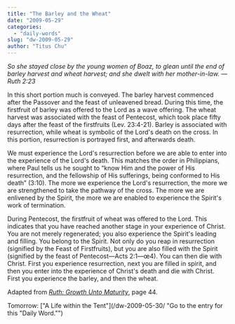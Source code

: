 ```yaml
---
title: "The Barley and the Wheat"
date: "2009-05-29"
categories: 
  - "daily-words"
slug: "dw-2009-05-29"
author: "Titus Chu"
---
```


_So she stayed close by the young women of Boaz, to glean until the end of barley harvest and wheat harvest; and she dwelt with her mother-in-law. — Ruth 2:23_

In this short portion much is conveyed. The barley harvest commenced after the Passover and the feast of unleavened bread. During this time, the firstfruit of barley was offered to the Lord as a wave offering. The wheat harvest was associated with the feast of Pentecost, which took place fifty days after the feast of the firstfruits (Lev. 23:4-21). Barley is associated with resurrection, while wheat is symbolic of the Lord's death on the cross. In this portion, resurrection is portrayed first, and afterwards death.

We must experience the Lord's resurrection before we are able to enter into the experience of the Lord's death. This matches the order in Philippians, where Paul tells us he sought to “know Him and the power of His resurrection, and the fellowship of His sufferings, being conformed to His death” (3:10). The more we experience the Lord's resurrection, the more we are strengthened to take the pathway of the cross. The more we are enlivened by the Spirit, the more we are enabled to experience the Spirit's work of termination.

During Pentecost, the firstfruit of wheat was offered to the Lord. This indicates that you have reached another stage in your experience of Christ. You are not merely regenerated; you also experience the Spirit's leading and filling. You belong to the Spirit. Not only do you reap in resurrection (signified by the Feast of Firstfruits), but you are also filled with the Spirit (signified by the feast of Pentecost—Acts 2:1—œ4). You can then die with Christ. First you experience resurrection, next you are filled in spirit, and then you enter into the experience of Christ's death and die with Christ. First you experience the barley, and then the wheat.

Adapted from [_Ruth: Growth Unto Maturity_](/book-ruth/ "Go to the entry for this book"), page 44.

Tomorrow: ["A Life within the Tent"](/dw-2009-05-30/ "Go to the entry for this "Daily Word."")
